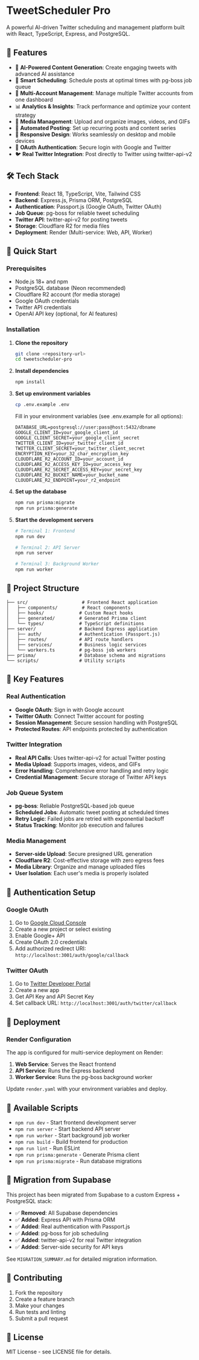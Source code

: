 # TweetScheduler Pro

A powerful AI-driven Twitter scheduling and management platform built with React, TypeScript, Express, and PostgreSQL.

## 🚀 Features

- 🤖 **AI-Powered Content Generation**: Create engaging tweets with advanced AI assistance
- 📅 **Smart Scheduling**: Schedule posts at optimal times with pg-boss job queue
- 🎯 **Multi-Account Management**: Manage multiple Twitter accounts from one dashboard
- 📊 **Analytics & Insights**: Track performance and optimize your content strategy
- 🎨 **Media Management**: Upload and organize images, videos, and GIFs
- 🔄 **Automated Posting**: Set up recurring posts and content series
- 📱 **Responsive Design**: Works seamlessly on desktop and mobile devices
- 🔐 **OAuth Authentication**: Secure login with Google and Twitter
- 🐦 **Real Twitter Integration**: Post directly to Twitter using twitter-api-v2

## 🛠 Tech Stack

- **Frontend**: React 18, TypeScript, Vite, Tailwind CSS
- **Backend**: Express.js, Prisma ORM, PostgreSQL
- **Authentication**: Passport.js (Google OAuth, Twitter OAuth)
- **Job Queue**: pg-boss for reliable tweet scheduling
- **Twitter API**: twitter-api-v2 for posting tweets
- **Storage**: Cloudflare R2 for media files
- **Deployment**: Render (Multi-service: Web, API, Worker)

## 🚀 Quick Start

### Prerequisites

- Node.js 18+ and npm
- PostgreSQL database (Neon recommended)
- Cloudflare R2 account (for media storage)
- Google OAuth credentials
- Twitter API credentials
- OpenAI API key (optional, for AI features)

### Installation

1. **Clone the repository**
   ```bash
   git clone <repository-url>
   cd tweetscheduler-pro
   ```

2. **Install dependencies**
   ```bash
   npm install
   ```

3. **Set up environment variables**
   ```bash
   cp .env.example .env
   ```
   
   Fill in your environment variables (see .env.example for all options):
   ```env
   DATABASE_URL=postgresql://user:pass@host:5432/dbname
   GOOGLE_CLIENT_ID=your_google_client_id
   GOOGLE_CLIENT_SECRET=your_google_client_secret
   TWITTER_CLIENT_ID=your_twitter_client_id
   TWITTER_CLIENT_SECRET=your_twitter_client_secret
   ENCRYPTION_KEY=your_32_char_encryption_key
   CLOUDFLARE_R2_ACCOUNT_ID=your_account_id
   CLOUDFLARE_R2_ACCESS_KEY_ID=your_access_key
   CLOUDFLARE_R2_SECRET_ACCESS_KEY=your_secret_key
   CLOUDFLARE_R2_BUCKET_NAME=your_bucket_name
   CLOUDFLARE_R2_ENDPOINT=your_r2_endpoint
   ```

4. **Set up the database**
   ```bash
   npm run prisma:migrate
   npm run prisma:generate
   ```

5. **Start the development servers**
   ```bash
   # Terminal 1: Frontend
   npm run dev
   
   # Terminal 2: API Server
   npm run server
   
   # Terminal 3: Background Worker
   npm run worker
   ```

## 📁 Project Structure

```
├── src/                    # Frontend React application
│   ├── components/         # React components
│   ├── hooks/             # Custom React hooks
│   ├── generated/         # Generated Prisma client
│   └── types/             # TypeScript definitions
├── server/                # Backend Express application
│   ├── auth/              # Authentication (Passport.js)
│   ├── routes/            # API route handlers
│   ├── services/          # Business logic services
│   └── workers.ts         # pg-boss job workers
├── prisma/                # Database schema and migrations
└── scripts/               # Utility scripts
```

## 🔧 Key Features

### Real Authentication
- **Google OAuth**: Sign in with Google account
- **Twitter OAuth**: Connect Twitter account for posting
- **Session Management**: Secure session handling with PostgreSQL
- **Protected Routes**: API endpoints protected by authentication

### Twitter Integration
- **Real API Calls**: Uses twitter-api-v2 for actual Twitter posting
- **Media Upload**: Supports images, videos, and GIFs
- **Error Handling**: Comprehensive error handling and retry logic
- **Credential Management**: Secure storage of Twitter API keys

### Job Queue System
- **pg-boss**: Reliable PostgreSQL-based job queue
- **Scheduled Jobs**: Automatic tweet posting at scheduled times
- **Retry Logic**: Failed jobs are retried with exponential backoff
- **Status Tracking**: Monitor job execution and failures

### Media Management
- **Server-side Upload**: Secure presigned URL generation
- **Cloudflare R2**: Cost-effective storage with zero egress fees
- **Media Library**: Organize and manage uploaded files
- **User Isolation**: Each user's media is properly isolated

## 🔐 Authentication Setup

### Google OAuth
1. Go to [Google Cloud Console](https://console.cloud.google.com)
2. Create a new project or select existing
3. Enable Google+ API
4. Create OAuth 2.0 credentials
5. Add authorized redirect URI: `http://localhost:3001/auth/google/callback`

### Twitter OAuth
1. Go to [Twitter Developer Portal](https://developer.twitter.com)
2. Create a new app
3. Get API Key and API Secret Key
4. Set callback URL: `http://localhost:3001/auth/twitter/callback`

## 🚀 Deployment

### Render Configuration

The app is configured for multi-service deployment on Render:

1. **Web Service**: Serves the React frontend
2. **API Service**: Runs the Express backend
3. **Worker Service**: Runs the pg-boss background worker

Update `render.yaml` with your environment variables and deploy.

## 📝 Available Scripts

- `npm run dev` - Start frontend development server
- `npm run server` - Start backend API server
- `npm run worker` - Start background job worker
- `npm run build` - Build frontend for production
- `npm run lint` - Run ESLint
- `npm run prisma:generate` - Generate Prisma client
- `npm run prisma:migrate` - Run database migrations

## 🔄 Migration from Supabase

This project has been migrated from Supabase to a custom Express + PostgreSQL stack:

- ✅ **Removed**: All Supabase dependencies
- ✅ **Added**: Express API with Prisma ORM
- ✅ **Added**: Real authentication with Passport.js
- ✅ **Added**: pg-boss for job scheduling
- ✅ **Added**: twitter-api-v2 for real Twitter integration
- ✅ **Added**: Server-side security for API keys

See `MIGRATION_SUMMARY.md` for detailed migration information.

## 🤝 Contributing

1. Fork the repository
2. Create a feature branch
3. Make your changes
4. Run tests and linting
5. Submit a pull request

## 📄 License

MIT License - see LICENSE file for details.
